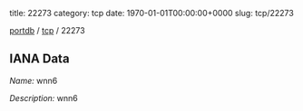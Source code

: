 title: 22273
category: tcp
date: 1970-01-01T00:00:00+0000
slug: tcp/22273

[portdb](/) / [tcp](/category/tcp.html) / 22273


## IANA Data

_Name:_ wnn6

_Description:_ wnn6


